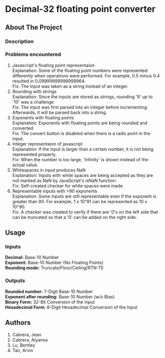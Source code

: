 # Decimal-32 floating point converter
## About The Project
### Description

### Problems encountered
1. Javascript's floating point representaion <br>
    Explanation: Some of the floating point numbers were represented differently when operations were performed. For example, 0.5 minus 0.4 resulted in 0.09999999999999964.<br>
    Fix: The input was taken as a string instead of an integer.
2. Rounding with strings <br>
    Explanation: Since the inputs are stored as strings, rounding '9' up to '10' was a challenge <br>
    Fix: The input was first parsed into an integer before incrementing. Afterwards, it will be parsed back into a string.
3. Exponents with floating points<br>
    Explanation: Exponents with floating points are being rounded and converted.<br>
    Fix: The convert button is disabled when there is a radix point in the input.
4. Integer representaion of javascript<br>
    Explanation: If the input is larger than a certain number, it is not being represented properly.<br>
    Fix: When the number is too large, 'Infinity' is shown instead of the actual value.
5. Whitespaces in input produces NaN<br>
    Explanation: Inputs with white spaces are being accepted as they are not marked as NaN by JavaScript's isNaN function.<br>
    Fix: Self-created checker for white spaces were made.
6. Representable inputs with >90 exponents<br>
    Explanation: Some inputs are still representable even if the exponent is greater than 90. For example, 1 x 10^91 can be represented as 10 x 10^90.<br>
    Fix: A checker was created to verify if there are '0's on the left side that can be truncated so that a '0' can be added on the right side.

## Usage
### Inputs
**Decimal:** Base-10 Number <br>
**Exponent:** Base-10 Number (No Floating Points) <br>
**Rounding mode:** Truncate/Floor/Ceiling/RTN-TE

### Outputs
**Rounded number:** 7-Digit Base-10 Number <br>
**Exponent after rounding:** Base-10 Number (w/o Bias) <br>
**Binary Form:** 32-Bit Conversion of the Input <br>
**Hexadecimal Form:** 8-Digit Hexadecimal Conversion of the Input

## Authors

1. Cabrera, Jean
2. Cabrera, Alyanna
3. Lu, Bentley
4. Tan, Arvin